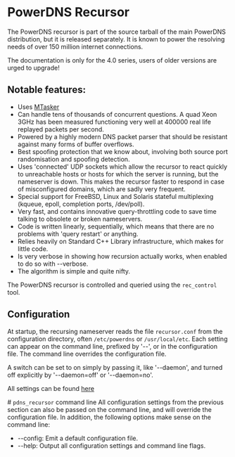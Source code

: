 # PowerDNS Recursor
The PowerDNS recursor is part of the source tarball of the main PowerDNS distribution, but it is released separately. It is known to power the resolving needs of over 150 million internet connections.

The documentation is only for the 4.0 series, users of older versions are urged to upgrade!

## Notable features:
-   Uses [MTasker](http://ds9a.nl/mtasker)
-   Can handle tens of thousands of concurrent questions. A quad Xeon 3GHz has been measured functioning very well at 400000 real life replayed packets per second. 
-   Powered by a highly modern DNS packet parser that should be resistant against many forms of buffer overflows.
-   Best spoofing protection that we know about, involving both source port randomisation and spoofing detection.
-   Uses 'connected' UDP sockets which allow the recursor to react quickly to unreachable hosts or hosts for which the server is running, but the nameserver is down. This makes the recursor faster to respond in case of misconfigured domains, which are sadly very frequent.
-   Special support for FreeBSD, Linux and Solaris stateful multiplexing (kqueue, epoll, completion ports, /dev/poll).
-   Very fast, and contains innovative query-throttling code to save time talking to obsolete or broken nameservers.
-   Code is written linearly, sequentially, which means that there are no problems with 'query restart' or anything.
-   Relies heavily on Standard C++ Library infrastructure, which makes for little code.
-   Is very verbose in showing how recursion actually works, when enabled to do so with --verbose.
-   The algorithm is simple and quite nifty.

The PowerDNS recursor is controlled and queried using the `rec_control` tool.

## Configuration
At startup, the recursing nameserver reads the file `recursor.conf` from the configuration directory, often `/etc/powerdns` or `/usr/local/etc`. Each setting can appear on the command line, prefixed by '--', or in the configuration file. The command line overrides the configuration file.

A switch can be set to on simply by passing it, like '--daemon', and turned off explicitly by '--daemon=off' or '--daemon=no'.

All settings can be found [here](settings.md)

# `pdns_recursor` command line
All configuration settings from the previous section can also be passed on the command line, and will override the configuration file. In addition, the following options make sense on the command line:

* --config: Emit a default configuration file.
* --help: Output all configuration settings and command line flags.
